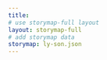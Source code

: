 ```yaml
---
title: 
# use storymap-full layout
layout: storymap-full
# add storymap data
storymap: ly-son.json
---
```

